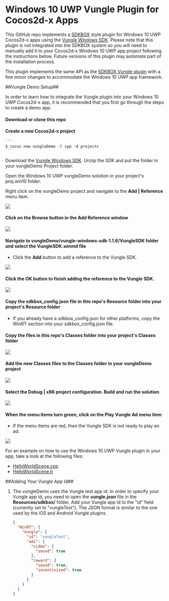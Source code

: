 # Windows 10 UWP Vungle Plugin for Cocos2d-x Apps


This GitHub repo implements a [SDKBOX](http://www.sdkbox.com/) style plugin for Windows 10 UWP Cocos2d-x apps using the [Vungle Windows SDK](https://v.vungle.com/sdk). 
Please note that this plugin is not integrated into the SDKBOX system so you will need to manually add it to your Cocos2d-x Windows 10 UWP app project following the instructions below.
Future versions of this plugin may automate part of the installation process.

This plugin implements the same API as the [SDKBOX Vungle plugin](http://docs.sdkbox.com/en/plugins/vungle/v3-cpp/) with a few minor changes to accommodate the Windows 10 UWP app framework.

##Vungle Demo Setup##

In order to learn how to integrate the Vungle plugin into your Windows 10 UWP Cocos2d-x app, it is recommended that you first go through the steps to create a demo app.


#### Download or clone this repo ####


#### Create a new Cocos2d-x project ####

    ```
	$ cocos new vungleDemo -l cpp -d projects
    ```

Download the [Vungle Windows SDK](https://v.vungle.com/sdk). Unzip the SDK and put the folder in your vungleDemo Project folder.

Open the Windows 10 UWP vungleDemo solution in your project's proj.win10 folder.


Right click on the vungleDemo project and navigate to the **Add | Reference** menu item.

![](Images/add-reference.png "")

    
#### Click on the Browse button in the Add Reference window ####

![](Images/browse-reference.png "")


#### Navigate to **vungleDemo/vungle-windows-sdk-1.1.6/VungleSDK** folder and select the **VungleSDK.winmd** file ####
* Click the **Add** button to add a reference to the Vungle SDK.

![](Images/vungle-winmd.png "")


#### Click the **OK** button to finish adding the reference to the Vungle SDK. ####

![](Images/add-reference-complete.png "")


#### Copy the sdkbox_config.json file in this repo's Resource folder into your project's Resource folder ####
* If you already have a sdkbox_config.json for other platforms, copy the WinRT section into your sdkbox_config.json file.

#### Copy the files in this repo's Classes folder into your project's Classes folder ####

![](Images/classes.png "")

#### Add the new Classes files to the Classes folder in your vungleDemo project ####

![](Images/add-classes-files.png "")

#### Select the Debug | x86 project configuration. Build and run the solution ####

![](Images/vungle-app.png "")
    
#### When the menu items turn green, click on the **Play Vungle Ad** menu item ####
* If the menu items are red, then the Vungle SDK is not ready to play an ad.

![](Images/ad.png "")
    
For an example on how to use the Windows 10 UWP Vungle plugin in your app, take a look at the following files:
 
* [HelloWorldScene.cpp](https://github.com/stammen/win10-vungle-sdkbox/blob/master/Classes/HelloWorldScene.cpp)
* [HelloWorldScene.h](https://github.com/stammen/win10-vungle-sdkbox/blob/master/Classes/HelloWorldScene.h) 

##Adding Your Vungle App Id##

1. The vungleDemo uses the Vungle test app id. In order to specify your Vungle app id, you need to open the **vungle.json** file in the **Resources/sdkbox/** folder. 
Add your Vungle app id to the "id" field (currently set to "vungleTest"). The JSON format is similar to the one used by the iOS and Android Vungle plugins.

    ```json
    {
      "WinRT": {
        "Vungle": {
          "id": "vungleTest",
          "ads": {
            "video": {
              "sound": true
            },
            "reward": {
              "sound": true,
              "incentivized": true
            }
          }
        }
      }
    }

    ```


